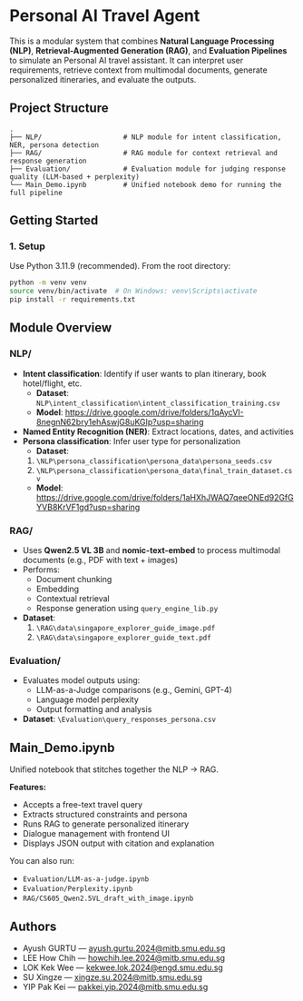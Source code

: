 # Personal AI Travel Agent

This is a modular system that combines **Natural Language Processing (NLP)**, **Retrieval-Augmented Generation (RAG)**, and **Evaluation Pipelines** to simulate an Personal AI travel assistant. It can interpret user requirements, retrieve context from multimodal documents, generate personalized itineraries, and evaluate the outputs.

## Project Structure

```
.
├── NLP/                    # NLP module for intent classification, NER, persona detection
├── RAG/                    # RAG module for context retrieval and response generation
├── Evaluation/             # Evaluation module for judging response quality (LLM-based + perplexity)
└── Main_Demo.ipynb         # Unified notebook demo for running the full pipeline
```

## Getting Started

### 1. Setup

Use Python 3.11.9 (recommended). From the root directory:

```bash
python -m venv venv
source venv/bin/activate  # On Windows: venv\Scripts\activate
pip install -r requirements.txt
```

## Module Overview

### NLP/
- **Intent classification**: Identify if user wants to plan itinerary, book hotel/flight, etc.
  - **Dataset**: `NLP\intent_classification\intent_classification_training.csv`
  - **Model**: https://drive.google.com/drive/folders/1qAycVI-8negnN62bry1ehAswjG8uKGIp?usp=sharing
- **Named Entity Recognition (NER)**: Extract locations, dates, and activities
- **Persona classification**: Infer user type for personalization
  - **Dataset**:
  1. `\NLP\persona_classification\persona_data\persona_seeds.csv`
  2. `\NLP\persona_classification\persona_data\final_train_dataset.csv`
  - **Model**: https://drive.google.com/drive/folders/1aHXhJWAQ7qeeONEd92GfGYVB8KrVF1gd?usp=sharing

### RAG/
- Uses **Qwen2.5 VL 3B** and **nomic-text-embed** to process multimodal documents (e.g., PDF with text + images)
- Performs:
  - Document chunking
  - Embedding
  - Contextual retrieval
  - Response generation using `query_engine_lib.py`
- **Dataset**:
  1. `\RAG\data\singapore_explorer_guide_image.pdf`
  2. `\RAG\data\singapore_explorer_guide_text.pdf`

### Evaluation/
- Evaluates model outputs using:
  - LLM-as-a-Judge comparisons (e.g., Gemini, GPT-4)
  - Language model perplexity
  - Output formatting and analysis
- **Dataset**: `\Evaluation\query_responses_persona.csv`

## Main_Demo.ipynb

Unified notebook that stitches together the NLP → RAG.

**Features:**
- Accepts a free-text travel query
- Extracts structured constraints and persona
- Runs RAG to generate personalized itinerary
- Dialogue management with frontend UI
- Displays JSON output with citation and explanation

You can also run:
- `Evaluation/LLM-as-a-judge.ipynb`
- `Evaluation/Perplexity.ipynb`
- `RAG/CS605_Qwen2.5VL_draft_with_image.ipynb`

## Authors
- Ayush GURTU — ayush.gurtu.2024@mitb.smu.edu.sg  
- LEE How Chih — howchih.lee.2024@mitb.smu.edu.sg  
- LOK Kek Wee — kekwee.lok.2024@engd.smu.edu.sg  
- SU Xingze — xingze.su.2024@mitb.smu.edu.sg  
- YIP Pak Kei — pakkei.yip.2024@mitb.smu.edu.sg

